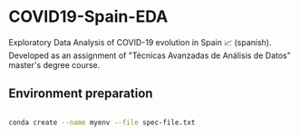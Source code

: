 # COVID19-Spain-EDA

Exploratory Data Analysis of COVID-19 evolution in Spain :chart_with_upwards_trend: (spanish). Developed as an assignment of "Técnicas Avanzadas de Análisis de Datos" master's degree course.

## Environment preparation

```bash

conda create --name myenv --file spec-file.txt

```
